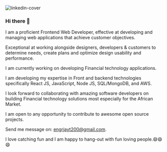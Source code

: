![linkedin-cover](https://user-images.githubusercontent.com/26815113/87206260-43e9c980-c301-11ea-8d2a-f1fc50b7b2a1.PNG)


### Hi there 👋
I am a proficient Frontend Web Developer, effective at developing and managing web applications that achieve customer objectives. 

Exceptional at working alongside designers, developers & customers to determine needs, create plans and optimize design usability and performance. 

I am currently working on developing Financial technology applications.

I am developing my expertise in Front and backend technologies specifically React JS, JavaScript, Node JS, SQL/MongoDB, and AWS.

I look forward to collaborating with amazing software developers on building Financial technology solutions most especially for the African Market.

I am open to any opportunity to contribute to awesome open source projects.


Send me message on: engrjayt200@gmail.com.

I love catching fun and I am happy to hang-out with fun loving people.😄😄😄
